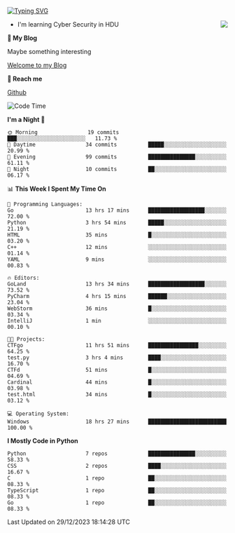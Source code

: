 [![Typing SVG](https://readme-typing-svg.herokuapp.com?font=Fira+Code&pause=1000&random=false&width=450&height=60&lines=Hello+%F0%9F%91%8B%F0%9F%8F%BB;I'm+JBNRZ)](https://git.io/typing-svg)

<a href="#">
  <img align="right" src="https://github-readme-stats.vercel.app/api?username=JBNRZ&show_icons=true&bg_color=15,f2f7fd,E0EAFC" />
</a>

- I'm learning Cyber Security in HDU

 **🌱 My Blog**

Maybe something interesting

[Welcome to my Blog](https://jbnrz.com.cn/)

 **💬 Reach me** 

[Github](https://github.com/JBNRZ)


<!--START_SECTION:waka-->
![Code Time](http://img.shields.io/badge/Code%20Time-240%20hrs%2018%20mins-blue)

**I'm a Night 🦉** 

```text
🌞 Morning                19 commits          ███░░░░░░░░░░░░░░░░░░░░░░   11.73 % 
🌆 Daytime                34 commits          █████░░░░░░░░░░░░░░░░░░░░   20.99 % 
🌃 Evening                99 commits          ███████████████░░░░░░░░░░   61.11 % 
🌙 Night                  10 commits          ██░░░░░░░░░░░░░░░░░░░░░░░   06.17 % 
```


📊 **This Week I Spent My Time On** 

```text
💬 Programming Languages: 
Go                       13 hrs 17 mins      ██████████████████░░░░░░░   72.00 % 
Python                   3 hrs 54 mins       █████░░░░░░░░░░░░░░░░░░░░   21.19 % 
HTML                     35 mins             █░░░░░░░░░░░░░░░░░░░░░░░░   03.20 % 
C++                      12 mins             ░░░░░░░░░░░░░░░░░░░░░░░░░   01.14 % 
YAML                     9 mins              ░░░░░░░░░░░░░░░░░░░░░░░░░   00.83 % 

🔥 Editors: 
GoLand                   13 hrs 34 mins      ██████████████████░░░░░░░   73.52 % 
PyCharm                  4 hrs 15 mins       ██████░░░░░░░░░░░░░░░░░░░   23.04 % 
WebStorm                 36 mins             █░░░░░░░░░░░░░░░░░░░░░░░░   03.34 % 
IntelliJ                 1 min               ░░░░░░░░░░░░░░░░░░░░░░░░░   00.10 % 

🐱‍💻 Projects: 
CTFgo                    11 hrs 51 mins      ████████████████░░░░░░░░░   64.25 % 
test.py                  3 hrs 4 mins        ████░░░░░░░░░░░░░░░░░░░░░   16.70 % 
CTFd                     51 mins             █░░░░░░░░░░░░░░░░░░░░░░░░   04.69 % 
Cardinal                 44 mins             █░░░░░░░░░░░░░░░░░░░░░░░░   03.98 % 
test.html                34 mins             █░░░░░░░░░░░░░░░░░░░░░░░░   03.12 % 

💻 Operating System: 
Windows                  18 hrs 27 mins      █████████████████████████   100.00 % 
```

**I Mostly Code in Python** 

```text
Python                   7 repos             ███████████████░░░░░░░░░░   58.33 % 
CSS                      2 repos             ████░░░░░░░░░░░░░░░░░░░░░   16.67 % 
C                        1 repo              ██░░░░░░░░░░░░░░░░░░░░░░░   08.33 % 
TypeScript               1 repo              ██░░░░░░░░░░░░░░░░░░░░░░░   08.33 % 
Go                       1 repo              ██░░░░░░░░░░░░░░░░░░░░░░░   08.33 % 
```




 Last Updated on 29/12/2023 18:14:28 UTC
<!--END_SECTION:waka-->
